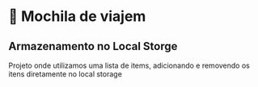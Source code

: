# :school_satchel: Mochila de viajem #


<h2>Armazenamento no Local Storge</h2>


<p>Projeto onde utilizamos uma lista de items, adicionando e removendo os itens diretamente no local storage </p>




